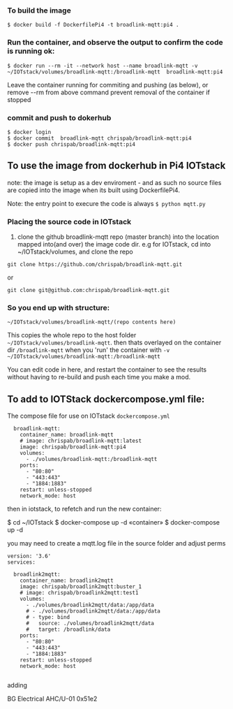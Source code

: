 ### To build the image
```
$ docker build -f DockerfilePi4 -t broadlink-mqtt:pi4 .
```
### Run the container, and observe the output to confirm the code is running ok:
```
$ docker run --rm -it --network host --name broadlink-mqtt -v ~/IOTstack/volumes/broadlink-mqtt:/broadlink-mqtt  broadlink-mqtt:pi4
```
Leave the container running for commiting and pushing (as below), or remove --rm from above command prevent removal of the container if stopped

### commit and push to dokerhub
```
$ docker login
$ docker commit  broadlink-mqtt chrispab/broadlink-mqtt:pi4
$ docker push chrispab/broadlink-mqtt:pi4
```

## To use the image from dockerhub in Pi4 IOTstack
note: the image is setup as a dev enviroment - and as such no source files are copied into the image when its built using DockerfilePi4.

Note: the entry point to execure the code is always `$ python mqtt.py`

### Placing the source code in IOTstack
1. clone the github broadlink-mqtt repo (master branch) into the location mapped into(and over) the image code dir.
e.g for IOTstack, cd into ~/IOTstack/volumes, and clone the repo

`git clone https://github.com/chrispab/broadlink-mqtt.git`

or

`git clone git@github.com:chrispab/broadlink-mqtt.git`
### So you end up with structure:
`~/IOTstack/volumes/broadlink-mqtt/(repo contents here)`

This copies the whole repo to the host folder `~/IOTstack/volumes/broadlink-mqtt`. then thats overlayed on the container dir `/broadlink-mqtt` when you 'run' the container with `-v ~/IOTstack/volumes/broadlink-mqtt:/broadlink-mqtt`

You can edit code in here, and restart the container to see the results without having to re-build and push each time you make a mod.

## To add to IOTStack dockercompose.yml file:
The compose file for use on IOTstack `dockercompose.yml`
```
  broadlink-mqtt:
    container_name: broadlink-mqtt
    # image: chrispab/broadlink-mqtt:latest
    image: chrispab/broadlink-mqtt:pi4
    volumes:
      - ./volumes/broadlink-mqtt:/broadlink-mqtt
    ports:
      - "80:80"
      - "443:443"
      - "1884:1883"
    restart: unless-stopped
    network_mode: host
```

then in iotstack, to refetch and run the new container:


$ cd ~/IOTstack
$ docker-compose up -d «container»
$ docker-compose up -d

you may need to create a mqtt.log file in the source folder and adjust perms


```
version: '3.6'
services:

  broadlink2mqtt:
    container_name: broadlink2mqtt
    image: chrispab/broadlink2mqtt:buster_1
    # image: chrispab/broadlink2mqtt:test1
    volumes:
      - ./volumes/broadlink2mqtt/data:/app/data
      # - ./volumes/broadlink2mqtt/data:/app/data
      # - type: bind
      #   source: ./volumes/broadlink2mqtt/data
      #   target: /broadlink/data
    ports:
      - "80:80"
      - "443:443"
      - "1884:1883"
    restart: unless-stopped
    network_mode: host
    
```


adding

BG Electrical AHC/U-01 0x51e2